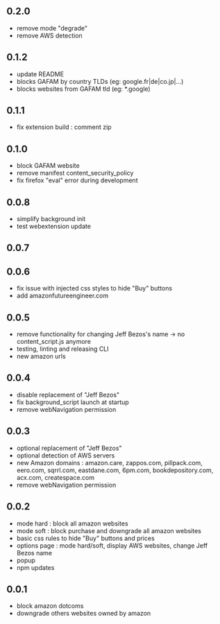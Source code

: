 ## 0.2.0
- remove mode "degrade"
- remove AWS detection

## 0.1.2
- update README
- blocks GAFAM by country TLDs (eg: google.fr|de|co.jp|...)
- blocks websites from GAFAM tld (eg: *.google)

## 0.1.1
- fix extension build : comment zip

## 0.1.0

- block GAFAM website
- remove manifest content_security_policy
- fix firefox "eval" error during development

## 0.0.8

- simplify background init
- test webextension update

## 0.0.7
## 0.0.6

- fix issue with injected css styles to hide "Buy" buttons
- add amazonfutureengineer.com

## 0.0.5

- remove functionality for changing Jeff Bezos's name -> no content_script.js anymore
- testing, linting and releasing CLI
- new amazon urls

## 0.0.4

- disable replacement of "Jeff Bezos"
- fix background_script launch at startup
- remove webNavigation permission

## 0.0.3

- optional replacement of "Jeff Bezos"
- optional detection of AWS servers
- new Amazon domains : amazon.care, zappos.com, pillpack.com, eero.com, sqrrl.com, eastdane.com, 6pm.com, bookdepository.com, acx.com, createspace.com
- remove webNavigation permission

## 0.0.2

- mode hard : block all amazon websites
- mode soft : block purchase and downgrade all amazon websites
- basic css rules to hide "Buy" buttons and prices
- options page : mode hard/soft, display AWS websites, change Jeff Bezos name
- popup
- npm updates

## 0.0.1

- block amazon dotcoms 
- downgrade others websites owned by amazon